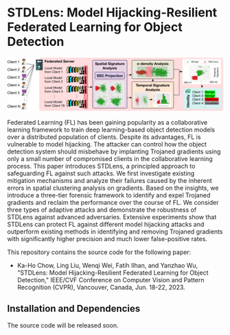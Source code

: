 # STDLens: Model Hijacking-Resilient Federated Learning for Object Detection
![](assets/system.png)

Federated Learning (FL) has been gaining popularity as a collaborative learning framework to train deep learning-based object detection models over a distributed population of clients. Despite its advantages, FL is vulnerable to model hijacking. The attacker can control how the object detection system should misbehave by implanting Trojaned gradients using only a small number of compromised clients in the collaborative learning process. This paper introduces STDLens, a principled approach to safeguarding FL against such attacks. We first investigate existing mitigation mechanisms and analyze their failures caused by the inherent errors in spatial clustering analysis on gradients. Based on the insights, we introduce a three-tier forensic framework to identify and expel Trojaned gradients and reclaim the performance over the course of FL. We consider three types of adaptive attacks and demonstrate the robustness of STDLens against advanced adversaries. Extensive experiments show that STDLens can protect FL against different model hijacking attacks and outperform existing methods in identifying and removing Trojaned gradients with significantly higher precision and much lower false-positive rates.

This repository contains the source code for the following paper:
* Ka-Ho Chow, Ling Liu, Wenqi Wei, Fatih Ilhan, and Yanzhao Wu, "STDLens: Model Hijacking-Resilient Federated Learning for Object Detection," IEEE/CVF Conference on Computer Vision and Pattern Recognition (CVPR), Vancouver, Canada, Jun. 18-22, 2023.

## Installation and Dependencies
The source code will be released soon.
